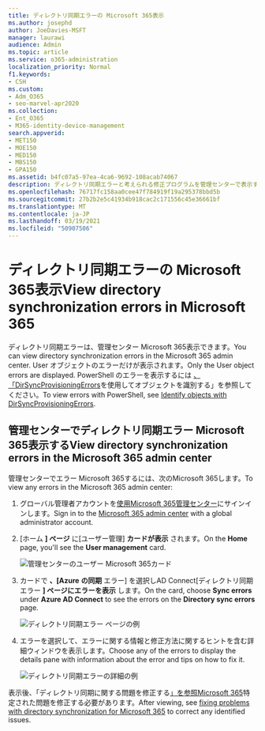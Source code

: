 ```yaml
---
title: ディレクトリ同期エラーの Microsoft 365表示
ms.author: josephd
author: JoeDavies-MSFT
manager: laurawi
audience: Admin
ms.topic: article
ms.service: o365-administration
localization_priority: Normal
f1.keywords:
- CSH
ms.custom:
- Adm_O365
- seo-marvel-apr2020
ms.collection:
- Ent_O365
- M365-identity-device-management
search.appverid:
- MET150
- MOE150
- MED150
- MBS150
- GPA150
ms.assetid: b4fc07a5-97ea-4ca6-9692-108acab74067
description: ディレクトリ同期エラーと考えられる修正プログラムを管理センターで表示するMicrosoft 365説明します。
ms.openlocfilehash: 76717fc158aa0cee47f784919f19a295378bbd5b
ms.sourcegitcommit: 27b2b2e5c41934b918cac2c171556c45e36661bf
ms.translationtype: MT
ms.contentlocale: ja-JP
ms.lasthandoff: 03/19/2021
ms.locfileid: "50907506"
---
```

# <a name="view-directory-synchronization-errors-in-microsoft-365"></a><span data-ttu-id="a4376-103">ディレクトリ同期エラーの Microsoft 365表示</span><span class="sxs-lookup"><span data-stu-id="a4376-103">View directory synchronization errors in Microsoft 365</span></span>

<span data-ttu-id="a4376-104">ディレクトリ同期エラーは、管理センター Microsoft 365表示できます。</span><span class="sxs-lookup"><span data-stu-id="a4376-104">You can view directory synchronization errors in the Microsoft 365 admin center.</span></span> <span data-ttu-id="a4376-105">User オブジェクトのエラーだけが表示されます。</span><span class="sxs-lookup"><span data-stu-id="a4376-105">Only the User object errors are displayed.</span></span> <span data-ttu-id="a4376-106">PowerShell のエラーを表示するには [、「DirSyncProvisioningErrors](/azure/active-directory/hybrid/how-to-connect-syncservice-duplicate-attribute-resiliency)を使用してオブジェクトを識別する」を参照してください。</span><span class="sxs-lookup"><span data-stu-id="a4376-106">To view errors with PowerShell, see [Identify objects with DirSyncProvisioningErrors](/azure/active-directory/hybrid/how-to-connect-syncservice-duplicate-attribute-resiliency).</span></span>

## <a name="view-directory-synchronization-errors-in-the-microsoft-365-admin-center"></a><span data-ttu-id="a4376-107">管理センターでディレクトリ同期エラー Microsoft 365表示する</span><span class="sxs-lookup"><span data-stu-id="a4376-107">View directory synchronization errors in the Microsoft 365 admin center</span></span>

<span data-ttu-id="a4376-108">管理センターでエラー Microsoft 365するには、次のMicrosoft 365します。</span><span class="sxs-lookup"><span data-stu-id="a4376-108">To view any errors in the Microsoft 365 admin center:</span></span>
  
1. <span data-ttu-id="a4376-109">グローバル管理者アカウントを[使用Microsoft 365管理センター](https://admin.microsoft.com)にサインインします。</span><span class="sxs-lookup"><span data-stu-id="a4376-109">Sign in to the [Microsoft 365 admin center](https://admin.microsoft.com) with a global administrator account.</span></span> 
    
2. <span data-ttu-id="a4376-110">[ホーム **] ページ** に[ユーザー管理] **カードが表示** されます。</span><span class="sxs-lookup"><span data-stu-id="a4376-110">On the **Home** page, you'll see the **User management** card.</span></span> 
    
    ![管理センターのユーザー Microsoft 365カード](../media/060006e9-de61-49d5-8979-e77cda198e71.png)
  
3. <span data-ttu-id="a4376-112">カードで **、[Azure** **の同期** エラー] を選択しAD Connect[ディレクトリ同期エラー **] ページにエラーを表示** します。</span><span class="sxs-lookup"><span data-stu-id="a4376-112">On the card, choose **Sync errors** under **Azure AD Connect** to see the errors on the **Directory sync errors** page.</span></span>   
    
    ![ディレクトリ同期エラー ページの例](../media/882094a3-80d3-4aae-b90b-78b27047974c.png)

4. <span data-ttu-id="a4376-114">エラーを選択して、エラーに関する情報と修正方法に関するヒントを含む詳細ウィンドウを表示します。</span><span class="sxs-lookup"><span data-stu-id="a4376-114">Choose any of the errors to display the details pane with information about the error and tips on how to fix it.</span></span>

   ![ディレクトリ同期エラーの詳細の例](../media/a6e302d4-6be7-4e3a-b4b5-81c5a2c02952.png)
  
<span data-ttu-id="a4376-116">表示後、「ディレクトリ同期に関する問題を修正する[」を参照Microsoft 365](fix-problems-with-directory-synchronization.md)特定された問題を修正する必要があります。</span><span class="sxs-lookup"><span data-stu-id="a4376-116">After viewing, see [fixing problems with directory synchronization for Microsoft 365](fix-problems-with-directory-synchronization.md) to correct any identified issues.</span></span>